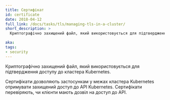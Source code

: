 ```yaml
---
title: Сертифікат
id: certificate
date: 2018-04-12
full_link: /docs/tasks/tls/managing-tls-in-a-cluster/
short_description: >
  Криптографічно захищений файл, який використовується для підтвердження доступу до кластера Kubernetes.

aka:
tags:
- security
---
```

Криптографічно захищений файл, який використовується для підтвердження доступу до кластера Kubernetes.

<!--more-->

Сертифікати дозволяють застосункам у межах кластера Kubernetes отримувати захищений доступ до API Kubernetes. Сертифікати перевіряють, чи клієнти мають дозвіл на доступ до API.
